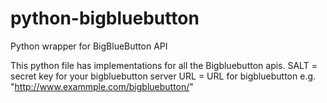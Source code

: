# python-bigbluebutton
Python wrapper for BigBlueButton API

This python file has implementations for all the Bigbluebutton apis.
SALT = secret key for your bigbluebutton server
URL = URL for bigbluebutton e.g. "http://www.exammple.com/bigbluebutton/"
